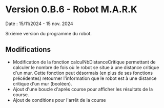 # Version 0.B.6 - Robot M.A.R.K

Date : 15/11/2024 - 15 nov. 2024<br />

Sixième version du programme du robot.

## Modifications

- Modification de la fonction calculNbDistanceCritique permettant de calculer le nombre de fois où le robot se situe à une distance critique d'un mur. Cette fonction peut désormais (en plus de ses fonctions précédentes) retourner l'information que le robot est à une distance critique d'un mur (booléen).
- Ajout d'une boucle d'après course pour afficher les résultats de la course.
- Ajout de conditions pour l'arrêt de la course
